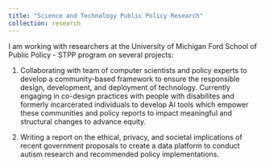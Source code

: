 ```yaml
---
title: "Science and Technology Public Policy Research"
collection: research
---
```


I am working with researchers at the University of Michigan Ford School of Public Policy - STPP program on several projects:


1. Collaborating with team of computer scientists and policy experts to develop a community-based framework to ensure the responsible design, development, and deployment of technology. Currently engaging in co-design practices with people with disabilites and formerly incarcerated individuals to develop AI tools which empower these communities and policy reports to impact meaningful and structural changes to advance equity.

2. Writing a report on the ethical, privacy, and societal implications of recent government proposals to create a data platform to conduct autism research and recommended policy implementations.

